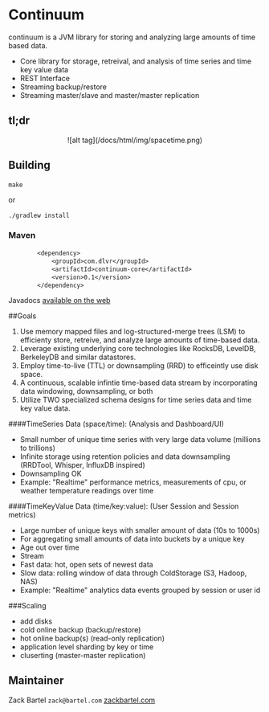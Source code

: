 # Continuum

continuum is a JVM library for storing and analyzing large amounts of time based data.

 - Core library for storage, retreival, and analysis of time series and time key value data
 - REST Interface
 - Streaming backup/restore
 - Streaming master/slave and master/master replication

## tl;dr
<p align="center">
![alt tag](/docs/html/img/spacetime.png)
<p>

## Building

    make
    
 or

    ./gradlew install

### Maven
```
		<dependency>
			<groupId>com.dlvr</groupId>
			<artifactId>continuum-core</artifactId>
			<version>0.1</version>
		</dependency>
```

Javadocs [available on the web](https://zackb.github.io/continuum/javadoc/)

##Goals
1. Use memory mapped files and log-structured-merge trees (LSM) to efficienty store, retreive, and analyze large amounts of time-based data.
2. Leverage existing underlying core technologies like RocksDB, LevelDB, BerkeleyDB and similar datastores.
3. Employ time-to-live (TTL) or downsampling (RRD) to efficeintly use disk space.
4. A continuous, scalable infintie time-based data stream by incorporating data windowing, downsampling, or both
5. Utilize TWO specialized schema designs for time series data and time key value data.

####TimeSeries Data (space/time): (Analysis and Dashboard/UI)
 - Small number of unique time series with very large data volume (millions to trillions)
 - Infinite storage using retention policies and data downsampling (RRDTool, Whisper, InfluxDB inspired)
 - Downsampling OK
 - Example: "Realtime" performance metrics, measurements of cpu, or weather temperature readings over time

####TimeKeyValue Data (time/key:value): (User Session and Session metrics)
 - Large number of unique keys with smaller amount of data (10s to 1000s)
 - For aggregating small amounts of data into buckets by a unique key
 - Age out over time
 - Stream 
  - Fast data: hot, open sets of newest data
  - Slow data: rolling window of data through ColdStorage (S3, Hadoop, NAS)
 - Example: "Realtime" analytics data events grouped by session or user id

###Scaling
 - add disks
 - cold online backup (backup/restore)
 - hot online backup(s) (read-only replication)
 - application level sharding by key or time
 - cluserting (master-master replication)

## Maintainer
Zack Bartel `zack@bartel.com` [zackbartel.com](http://zackbartel.com)
